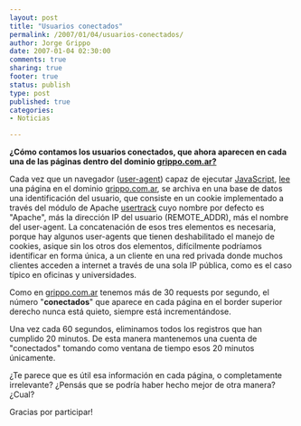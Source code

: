 ```yaml
--- 
layout: post
title: "Usuarios conectados"
permalink: /2007/01/04/usuarios-conectados/
author: Jorge Grippo
date: 2007-01-04 02:30:00
comments: true
sharing: true
footer: true
status: publish
type: post
published: true
categories: 
- Noticias

---
```

<!-- 25 -->
<span style="font-weight:bold;">¿Cómo contamos los usuarios conectados, que ahora aparecen en cada una de las páginas dentro del dominio </span><a style="font-weight:bold;" href="http://www.grippo.com.ar/">grippo.com.ar?</a>

Cada vez que un navegador (<a href="http://en.wikipedia.org/wiki/User-agent">user-agent</a>) capaz de ejecutar <a href="http://en.wikipedia.org/wiki/Javascript">JavaScript</a>,  <a href="http://en.wikipedia.org/wiki/HTTP">lee</a> una página en el dominio <a href="http://www.grippo.com.ar">grippo.com.ar</a>,   se archiva en una base de datos una identificación del usuario, que consiste en un cookie implementado a través del módulo de Apache <a href="http://httpd.apache.org/docs/2.0/mod/mod_usertrack.html">usertrack</a> cuyo nombre por defecto es "Apache", más la dirección IP del usuario (REMOTE_ADDR), más el nombre del user-agent. La concatenación de esos tres elementos es necesaria, porque hay algunos user-agents que tienen deshabilitado el manejo de cookies, asique sin los otros dos elementos, difícilmente podríamos identificar en forma única, a un cliente en una red privada donde muchos clientes acceden a internet a través de una sola IP pública, como es el caso típico en oficinas y universidades.

Como en <a href="http://www.grippo.com.ar/">grippo.com.ar</a> tenemos   más de 30 requests por segundo, el número "<span style="font-weight:bold;">conectados</span>" que aparece en cada página en el border superior derecho nunca está quieto, siempre está incrementándose.

Una vez cada 60 segundos, eliminamos todos los registros que han cumplido 20 minutos. De esta manera mantenemos una cuenta de "conectados" tomando como ventana de tiempo esos 20 minutos únicamente.

¿Te parece que es útil esa información en cada página, o completamente irrelevante?
¿Pensás que se podría haber hecho mejor de otra manera? ¿Cual?

Gracias por participar!


